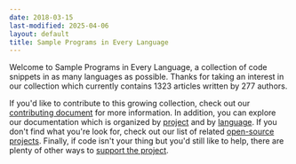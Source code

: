 ```yaml
---
date: 2018-03-15
last-modified: 2025-04-06
layout: default
title: Sample Programs in Every Language
---
```


Welcome to Sample Programs in Every Language, a collection of code snippets in as many languages as possible. Thanks for taking an interest in our collection which currently contains 1323 articles written by 277 authors.

If you'd like to contribute to this growing collection, check out our [contributing document](https://github.com/TheRenegadeCoder/sample-programs/blob/master/.github/CONTRIBUTING.md) for more information. In addition, you can explore our documentation which is organized by [project](/projects) and by [language](/languages). If you don't find what you're look for, check out our list of related [open-source projects](/related). Finally, if code isn't your thing but you'd still like to help, there are plenty of other ways to [support the project](https://therenegadecoder.com/updates/5-ways-you-can-support-the-renegade-coder/).